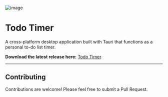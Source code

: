 ![image](https://github.com/user-attachments/assets/dfdbba01-c686-4439-b382-fb95507f5e61)

# Todo Timer

A cross-platform desktop application built with Tauri that functions as a personal to-do list timer.

**Download the latest release here:** [Todo Timer](https://github.com/mayank-hassija/todo-timer/releases)

---

## Contributing

Contributions are welcome! Please feel free to submit a Pull Request.
